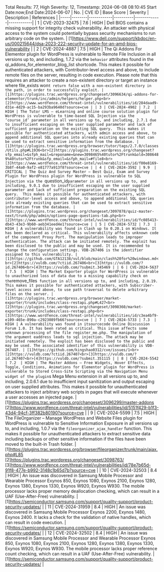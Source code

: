 Total Results: 77, High Severity: 12, Timestamp: 2024-06-08 08:10:45
Start Date:now;End Date:2024-06-07
| No. | CVE ID | Base Score | Severity | Description | References |
|-----|--------|------------|----------|-------------|------------|
| 1 | CVE-2023-32475 | 7.6  | HIGH | Dell BIOS contains a missing support for integrity check vulnerability. An attacker with physical access to the system could potentially bypass security mechanisms to run arbitrary code on the system. | [1]https://www.dell.com/support/kbdoc/en-us/000215644/dsa-2023-222-security-update-for-an-amd-bios-vulnerability |
| 2 | CVE-2024-4887 | 7.5  | HIGH | The Qi Addons For Elementor plugin for WordPress is vulnerable to Remote File Inclusion in all versions up to, and including, 1.7.2 via the `behavior` attributes found in the qi_addons_for_elementor_blog_list shortcode. This makes it possible for authenticated attackers, with Contributor-level access and above, to include remote files on the server, resulting in code execution. Please note that this requires an attacker to create a non-existent directory or target an instance where file_exists won`t return false with a non-existent directory in the path, in order to successfully exploit. | [1]https://plugins.trac.wordpress.org/changeset/3096634/qi-addons-for-elementor/trunk/inc/admin/helpers/helper.php<br>[2]https://www.wordfence.com/threat-intel/vulnerabilities/id/284daad9-d31e-4d29-ac15-ba293ba9640d?source=cve |
| 3 | CVE-2024-4902 | 7.2  | HIGH | The Tutor LMS – eLearning and online course solution plugin for WordPress is vulnerable to time-based SQL Injection via the ‘course_id’ parameter in all versions up to, and including, 2.7.1 due to insufficient escaping on the user supplied parameter and lack of sufficient preparation on the existing SQL query.  This makes it possible for authenticated attackers, with admin access and above, to append additional SQL queries into already existing queries that can be used to extract sensitive information from the database. | [1]https://plugins.trac.wordpress.org/browser/tutor/tags/2.7.0/classes/Utils.php#L1936<br>[2]https://plugins.trac.wordpress.org/changeset?sfp_email=&sfph_mail=&reponame=&new=3098465%40tutor%2Ftrunk&old=3086489%40tutor%2Ftrunk&sfp_email=&sfph_mail=#file8<br>[3]https://www.wordfence.com/threat-intel/vulnerabilities/id/f00e8169-3b8f-44a0-9af2-e81777a913f8?source=cve |
| 4 | CVE-2024-3592 | 9.9  | CRITICAL | The Quiz And Survey Master – Best Quiz, Exam and Survey Plugin for WordPress plugin for WordPress is vulnerable to SQL Injection via the `question_id` parameter in all versions up to, and including, 9.0.1 due to insufficient escaping on the user supplied parameter and lack of sufficient preparation on the existing SQL query.  This makes it possible for authenticated attackers, with contributor-level access and above, to append additional SQL queries into already existing queries that can be used to extract sensitive information from the database. | [1]https://plugins.trac.wordpress.org/changeset/3097878/quiz-master-next/trunk/php/admin/options-page-questions-tab.php<br>[2]https://www.wordfence.com/threat-intel/vulnerabilities/id/fc085413-db43-43e3-9b60-aeb341eed4e1?source=cve |
| 5 | CVE-2024-5732 | 7.3  | HIGH | A vulnerability was found in Clash up to 0.20.1 on Windows. It has been declared as critical. This vulnerability affects unknown code of the component Proxy Port. The manipulation leads to improper authentication. The attack can be initiated remotely. The exploit has been disclosed to the public and may be used. It is recommended to change the configuration settings. VDB-267406 is the identifier assigned to this vulnerability. | [1]https://github.com/GTA12138/vul/blob/main/clash%20for%20windows.md<br>[2]https://vuldb.com/?ctiid.267406<br>[3]https://vuldb.com/?id.267406<br>[4]https://vuldb.com/?submit.345469 |
| 6 | CVE-2024-5637 | 7.5  | HIGH | The Market Exporter plugin for WordPress is vulnerable to unauthorized loss of data due to a missing capability check on the `remove_files` function in all versions up to, and including, 2.0.19. This makes it possible for authenticated attackers, with Subscriber-level access and above, to use path traversal to delete arbitrary files on the server. | [1]https://plugins.trac.wordpress.org/browser/market-exporter/trunk/includes/class-restapi.php#L427<br>[2]https://plugins.trac.wordpress.org/changeset/3098360/market-exporter/trunk/includes/class-restapi.php<br>[3]https://www.wordfence.com/threat-intel/vulnerabilities/id/c3ea4bf9-e109-465e-890a-c2923089fb66?source=cve |
| 7 | CVE-2024-5733 | 7.3  | HIGH | A vulnerability was found in itsourcecode Online Discussion Forum 1.0. It has been rated as critical. This issue affects some unknown processing of the file register_me.php. The manipulation of the argument eaddress leads to sql injection. The attack may be initiated remotely. The exploit has been disclosed to the public and may be used. The associated identifier of this vulnerability is VDB-267407. | [1]https://github.com/kingshao0312/cve/issues/1<br>[2]https://vuldb.com/?ctiid.267407<br>[3]https://vuldb.com/?id.267407<br>[4]https://vuldb.com/?submit.351115 |
| 8 | CVE-2024-5542 | 7.2  | HIGH | The Master Addons – Free Widgets, Hover Effects, Toggle, Conditions, Animations for Elementor plugin for WordPress is vulnerable to Stored Cross-Site Scripting via the Navigation Menu widget of the plugin`s Mega Menu extension in all versions up to, and including, 2.0.6.1 due to insufficient input sanitization and output escaping on user supplied attributes. This makes it possible for unauthenticated attackers to inject arbitrary web scripts in pages that will execute whenever a user accesses an injected page. | [1]https://plugins.trac.wordpress.org/changeset/3096299/master-addons<br>[2]https://www.wordfence.com/threat-intel/vulnerabilities/id/5151f429-b1f3-43d4-94cf-3ff382b80190?source=cve |
| 9 | CVE-2024-5599 | 7.5  | HIGH | The FileOrganizer – Manage WordPress and Website Files plugin for WordPress is vulnerable to Sensitive Information Exposure in all versions up to, and including, 1.0.7 via the `fileorganizer_ajax_handler` function. This makes it possible for unauthenticated attackers to extract sensitive data including backups or other sensitive information if the files have been moved to the built-in Trash folder. | [1]https://plugins.trac.wordpress.org/browser/fileorganizer/trunk/main/ajax.php#L85<br>[2]https://plugins.trac.wordpress.org/changeset/3098763/<br>[3]https://www.wordfence.com/threat-intel/vulnerabilities/id/78e7b65d-91f8-477e-b992-3148c1b65d7b?source=cve |
| 10 | CVE-2024-32503 | 8.4  | HIGH | An issue was discovered in Samsung Mobile Processor and Wearable Processor Exynos 850, Exynos 1080, Exynos 2100, Exynos 1280, Exynos 1380, Exynos 1330, Exynos W920, Exynos W930. The mobile processor lacks proper memory deallocation checking, which can result in a UAF (Use-After-Free) vulnerability. | [1]https://semiconductor.samsung.com/support/quality-support/product-security-updates/ |
| 11 | CVE-2024-31959 | 8.4  | HIGH | An issue was discovered in Samsung Mobile Processor Exynos 2200, Exynos 1480, Exynos 2400. It lacks a check for the validation of native handles, which can result in code execution. | [1]https://semiconductor.samsung.com/support/quality-support/product-security-updates/ |
| 12 | CVE-2024-32502 | 8.4  | HIGH | An issue was discovered in Samsung Mobile Processor and Wearable Processor Exynos 850, Exynos 1080, Exynos 2100, Exynos 1280, Exynos 1380, Exynos 1330, Exynos W920, Exynos W930. The mobile processor lacks proper reference count checking, which can result in a UAF (Use-After-Free) vulnerability. | [1]https://semiconductor.samsung.com/support/quality-support/product-security-updates/ |
